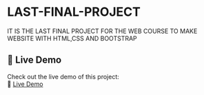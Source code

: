 # LAST-FINAL-PROJECT
IT IS THE LAST FINAL PROJECT FOR THE WEB COURSE TO MAKE WEBSITE WITH HTML,CSS AND BOOTSTRAP


## 🚀 Live Demo

Check out the live demo of this project:  
🔗 [Live Demo](https://danial-23175.github.io/LAST-FINAL-PROJECT/)
